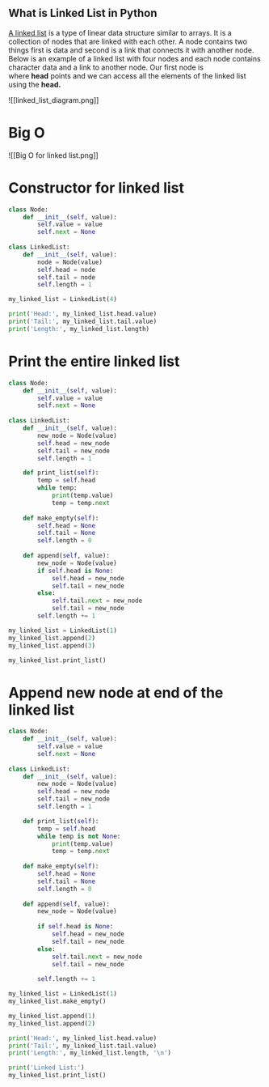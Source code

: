 ## What is Linked List in Python

[A linked list](https://www.geeksforgeeks.org/what-is-linked-list/) is a type of linear data structure similar to arrays. It is a collection of nodes that are linked with each other. A node contains two things first is data and second is a link that connects it with another node. Below is an example of a linked list with four nodes and each node contains character data and a link to another node. Our first node is where ****head**** points and we can access all the elements of the linked list using the ****head.****

![[linked_list_diagram.png]]

# Big O 

![[Big O for linked list.png]]

# Constructor for linked list

```python
class Node:
    def __init__(self, value):
        self.value = value
        self.next = None
        
class LinkedList:
    def __init__(self, value):
        node = Node(value)
        self.head = node
        self.tail = node
        self.length = 1

my_linked_list = LinkedList(4)

print('Head:', my_linked_list.head.value)
print('Tail:', my_linked_list.tail.value)
print('Length:', my_linked_list.length)
```

# Print the entire linked list

```python
class Node:
    def __init__(self, value):
        self.value = value
        self.next = None
        
class LinkedList:
    def __init__(self, value):
        new_node = Node(value)
        self.head = new_node
        self.tail = new_node
        self.length = 1

    def print_list(self):
        temp = self.head
        while temp:
            print(temp.value)
            temp = temp.next
    
    def make_empty(self):
        self.head = None
        self.tail = None
        self.length = 0
        
    def append(self, value):
        new_node = Node(value)
        if self.head is None:
            self.head = new_node
            self.tail = new_node
        else:
            self.tail.next = new_node
            self.tail = new_node
        self.length += 1

my_linked_list = LinkedList(1)
my_linked_list.append(2)
my_linked_list.append(3)

my_linked_list.print_list()
```

# Append new node at end of the linked list

```python
class Node:
    def __init__(self, value):
        self.value = value
        self.next = None
        
class LinkedList:
    def __init__(self, value):
        new_node = Node(value)
        self.head = new_node
        self.tail = new_node
        self.length = 1

    def print_list(self):
        temp = self.head
        while temp is not None:
            print(temp.value)
            temp = temp.next
            
    def make_empty(self):
        self.head = None
        self.tail = None
        self.length = 0
        
    def append(self, value):
        new_node = Node(value)
        
        if self.head is None:
            self.head = new_node
            self.tail = new_node
        else:
            self.tail.next = new_node
            self.tail = new_node
        
        self.length += 1

my_linked_list = LinkedList(1)
my_linked_list.make_empty()

my_linked_list.append(1)
my_linked_list.append(2)

print('Head:', my_linked_list.head.value)
print('Tail:', my_linked_list.tail.value)
print('Length:', my_linked_list.length, '\n')

print('Linked List:')
my_linked_list.print_list()
```
